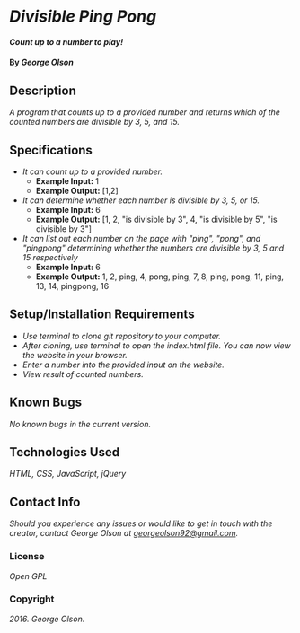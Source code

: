 # _Divisible Ping Pong_

#### _Count up to a number to play!_

#### By _**George Olson**_

## Description

_A program that counts up to a provided number and returns which of the counted numbers are divisible by 3, 5, and 15._

## Specifications

* _It can count up to a provided number._
  * __Example Input:__ 1
  * __Example Output:__ [1,2]
* _It can determine whether each number is divisible by 3, 5, or 15._
  * __Example Input:__ 6
  * __Example Output:__ [1, 2, "is divisible by 3", 4, "is divisible by 5", "is divisible by 3"]
* _It can list out each number on the page with "ping", "pong", and "pingpong" determining whether the numbers are divisible by 3, 5 and 15 respectively_
  * __Example Input:__ 6
  * __Example Output:__ 1, 2, ping, 4, pong, ping, 7, 8, ping, pong, 11, ping, 13, 14, pingpong, 16
## Setup/Installation Requirements
* _Use terminal to clone git repository to your computer._
* _After cloning, use terminal to open the index.html file. You can now view the website in your browser._
* _Enter a number into the provided input on the website._
* _View result of counted numbers._

## Known Bugs

_No known bugs in the current version._

## Technologies Used

_HTML, CSS, JavaScript, jQuery_

## Contact Info
_Should you experience any issues or would like to get in touch with the creator, contact George Olson at <a href="mailto:georgeolson92@gmail.com">georgeolson92@gmail.com</a>._

### License

*Open GPL*

### Copyright

_2016. George Olson._

